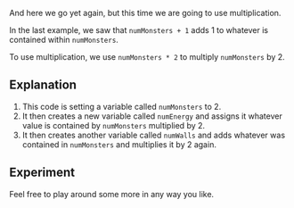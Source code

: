 And here we go yet again, but this time we are going to use multiplication.

In the last example, we saw that `numMonsters + 1` adds 1 to whatever is contained within `numMonsters`. 

To use multiplication, we use `numMonsters * 2` to multiply `numMonsters` by 2.

## Explanation
1. This code is setting a variable called `numMonsters` to 2.
1. It then creates a new variable called `numEnergy` and assigns it whatever value is contained by `numMonsters` multiplied by 2.
1. It then creates another variable called `numWalls` and adds whatever was contained in `numMonsters` and multiplies it by 2 again.

## Experiment
Feel free to play around some more in any way you like.


